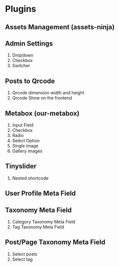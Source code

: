 # Plugins

## Assets Management (assets-ninja)

## Admin Settings
1. Dropdown
2. Checkbox
3. Switcher

## Posts to Qrcode
1. Qrcode dimension width and height
2. Qrcode Show on the frontend

## Metabox (our-metabox)
1. Input Field
2. Checkbox
3. Radio
4. Select Option
5. Single image
6. Gallery images

## Tinyslider
1. Nested shortcode

## User Profile Meta Field

## Taxonomy Meta Field
1. Category Taxonomy Meta Field
2. Tag Taxonomy Meta Field

## Post/Page Taxonomy Meta Field
1. Select posts
2. Select tag